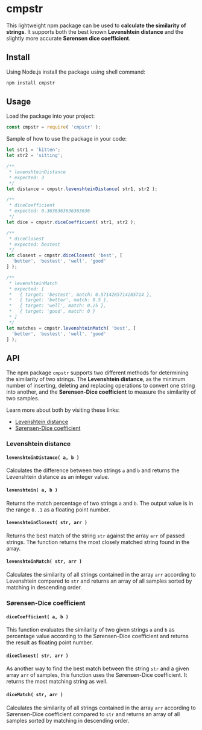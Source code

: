 # cmpstr

This lightweight npm package can be used to __calculate the similarity of strings__. It supports both the best known __Levenshtein distance__ and the slightly more accurate __Sørensen dice coefficient__.

## Install

Using Node.js install the package using shell command:

```sh
npm install cmpstr
```

## Usage

Load the package into your project:

```js
const cmpstr = require( 'cmpstr' );
```

Sample of how to use the package in your code:

```js
let str1 = 'kitten';
let str2 = 'sitting';

/**
 * levenshteinDistance
 * expected: 3
 */
let distance = cmpstr.levenshteinDistance( str1, str2 );

/**
 * diceCoefficient
 * expected: 0.3636363636363636
 */
let dice = cmpstr.diceCoefficient( str1, str2 );

/**
 * diceClosest
 * expected: bestest
 */
let closest = cmpstr.diceClosest( 'best', [
  'better', 'bestest', 'well', 'good'
] );

/**
 * levenshteinMatch
 * expected: [
 *   { target: 'bestest', match: 0.5714285714285714 },
 *   { target: 'better', match: 0.5 },
 *   { target: 'well', match: 0.25 },
 *   { target: 'good', match: 0 }
 * ]
 */
let matches = cmpstr.levenshteinMatch( 'best', [
  'better', 'bestest', 'well', 'good'
] );
```

## API

The npm package ``cmpstr`` supports two different methods for determining the similarity of two strings. The __Levenshtein distance__, as the minimum number of inserting, deleting and replacing operations to convert one string into another, and the __Sørensen-Dice coefficient__ to measure the similarity of two samples.

Learn more about both by visiting these links:

* [Levenshtein distance](https://en.wikipedia.org/wiki/Levenshtein_distance)
* [Sørensen-Dice coefficient](https://en.wikipedia.org/wiki/Sørensen–Dice_coefficient)

### Levenshtein distance

#### ``levenshteinDistance( a, b )``

Calculates the difference between two strings ``a`` and ``b`` and returns the Levenshtein distance as an integer value.

#### ``levenshtein( a, b )``

Returns the match percentage of two strings ``a`` and ``b``. The output value is in the range ``0..1`` as a floating point number.

#### ``levenshteinClosest( str, arr )``

Returns the best match of the string ``str`` against the array ``arr`` of passed strings. The function returns the most closely matched string found in the array.

#### ``levenshteinMatch( str, arr )``

Calculates the similarity of all strings contained in the array ``arr`` according to Levenshtein compared to ``str`` and returns an array of all samples sorted by matching in descending order.

### Sørensen-Dice coefficient

#### ``diceCoefficient( a, b )``

This function evaluates the similarity of two given strings ``a`` and ``b`` as percentage value according to the Sørensen-Dice coefficient and returns the result as floating point number.

#### ``diceClosest( str, arr )``

As another way to find the best match between the string ``str`` and a given array ``arr`` of samples, this function uses the Sørensen-Dice coefficient. It returns the most matching string as well.

#### ``diceMatch( str, arr )``

Calculates the similarity of all strings contained in the array ``arr`` according to Sørensen-Dice coefficient compared to ``str`` and returns an array of all samples sorted by matching in descending order.